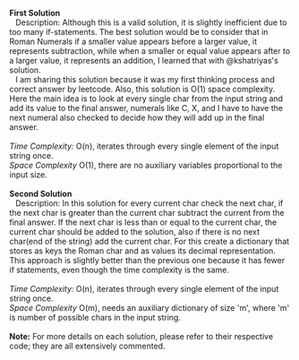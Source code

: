 **First Solution**<br/>
&ensp;  Description: Although this is a valid solution, it is slightly inefficient due to too many if-statements.
The best solution would be to consider that in Roman Numerals if a smaller value appears before a larger value, it represents subtraction, 
while when a smaller or equal value appears after to a larger value, it represents an addition, I learned that with @kshatriyas's solution.<br/>
&ensp;  I am sharing this solution because it was my first thinking process and correct answer by leetcode. Also, this solution is O(1) space complexity.
Here the main idea is to look at every single char from the input string and add its value to the final answer, numerals like C, X, and I have to have the next numeral also checked to decide how they will add up in the final answer.
<br/><br/> _Time Complexity:_ O(n), iterates through every single element of the input string once.
<br/> _Space Complexity_ O(1), there are no auxiliary variables proportional to the input size.
<br/>
<br/>
**Second Solution**<br/>
&ensp;  Description: In this solution for every current char check the next char, if the next char is greater than the current char subtract the current from the final answer.
If the next char is less than or equal to the current char, the current char should be added to the solution, also if there is no next char(end of the string) add the current char.
For this create a dictionary that stores as keys the Roman char and as values its decimal representation.
This approach is slightly better than the previous one because it has fewer if statements, even though the time complexity is the same.
<br/><br/> _Time Complexity:_ O(n), iterates through every single element of the input string once.
<br/> _Space Complexity_ O(m), needs an auxiliary dictionary of size 'm', where 'm' is number of possible chars in the input string.
<br />
<br />
**Note:** For more details on each solution, please refer to their respective code; they are all extensively commented.
